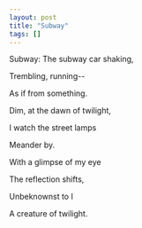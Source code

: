 ```yaml
---
layout: post
title: "Subway"
tags: []
---
```


Subway:
The subway car shaking, 

Trembling, running--

As if from something.

Dim, at the dawn of twilight, 

I watch the street lamps

Meander by.

With a glimpse of my eye

The reflection shifts,

Unbeknownst to I

A creature of twilight.